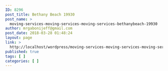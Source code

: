 ```yaml
---
ID: 8296
post_title: Bethany Beach 19930
post_name: >
  moving-services-moving-services-moving-services-bethanybeach-19930
author: mrgabonijeff@gmail.com
post_date: 2018-03-28 01:48:24
layout: page
link: >
  http://localhost/wordpress/moving-services-moving-services-moving-services-bethanybeach-19930/
published: true
tags: [ ]
categories: [ ]
---
```

